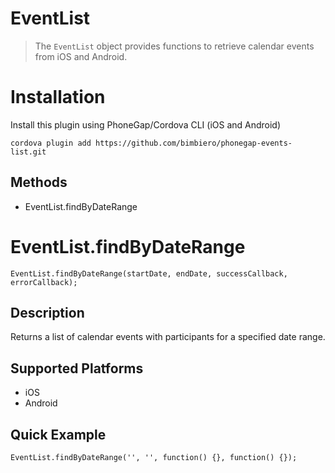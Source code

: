 EventList
======

> The `EventList` object provides functions to retrieve calendar events from iOS and Android.

Installation
============

Install this plugin using PhoneGap/Cordova CLI (iOS and Android)

    cordova plugin add https://github.com/bimbiero/phonegap-events-list.git


Methods
-------

- EventList.findByDateRange

EventList.findByDateRange
=================

    EventList.findByDateRange(startDate, endDate, successCallback, errorCallback);

Description
-----------

Returns a list of calendar events with participants for a specified date range.


Supported Platforms
-------------------

- iOS
- Android

Quick Example
-------------

    EventList.findByDateRange('', '', function() {}, function() {});



    